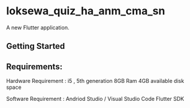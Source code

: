 # loksewa_quiz_ha_anm_cma_sn

A new Flutter application.

## Getting Started
## Requirements:

Hardware Requirement : 
	i5 , 5th generation
	8GB Ram
	4GB available disk space
  
  
  Software Requirement : 
	Andriod Studio / Visual Studio Code
  Flutter SDK 
